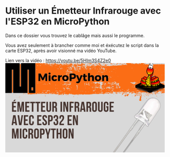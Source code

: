 # Utiliser un Émetteur Infrarouge avec l'ESP32 en MicroPython 
Dans ce dossier vous trouvez le cablâge mais aussi le programme.

Vous avez seulement à brancher comme moi et éxécutez le script dans la carte ESP32, après avoir visionné ma vidéo YouTube.

Lien vers la vidéo : https://youtu.be/5HIm3S4Z2e0
![alt text](https://github.com/electrocodeur/12_emetteur_ir_esp32/blob/main/miniature.png)
